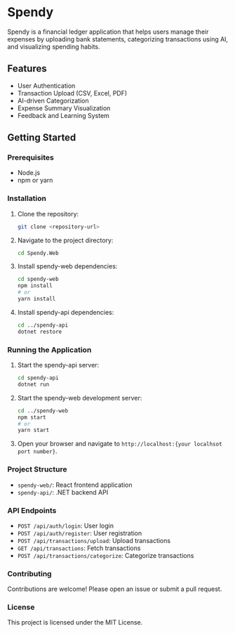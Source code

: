 # Spendy

Spendy is a financial ledger application that helps users manage their expenses by uploading bank statements, categorizing transactions using AI, and visualizing spending habits.

## Features

- User Authentication
- Transaction Upload (CSV, Excel, PDF)
- AI-driven Categorization
- Expense Summary Visualization
- Feedback and Learning System

## Getting Started

### Prerequisites

- Node.js
- npm or yarn

### Installation

1. Clone the repository:

   ```sh
   git clone <repository-url>
   ```

2. Navigate to the project directory:

   ```sh
   cd Spendy.Web
   ```

3. Install spendy-web dependencies:
   ```sh
   cd spendy-web
   npm install
   # or
   yarn install
   ```
4. Install spendy-api dependencies:
   ```sh
   cd ../spendy-api
   dotnet restore
   ```

### Running the Application

1. Start the spendy-api server:

   ```sh
   cd spendy-api
   dotnet run
   ```

2. Start the spendy-web development server:

   ```sh
   cd ../spendy-web
   npm start
   # or
   yarn start
   ```

3. Open your browser and navigate to `http://localhost:{your localhsot port number}`.

### Project Structure

- `spendy-web/`: React frontend application
- `spendy-api/`: .NET backend API

### API Endpoints

- `POST /api/auth/login`: User login
- `POST /api/auth/register`: User registration
- `POST /api/transactions/upload`: Upload transactions
- `GET /api/transactions`: Fetch transactions
- `POST /api/transactions/categorize`: Categorize transactions

### Contributing

Contributions are welcome! Please open an issue or submit a pull request.

### License

This project is licensed under the MIT License.
